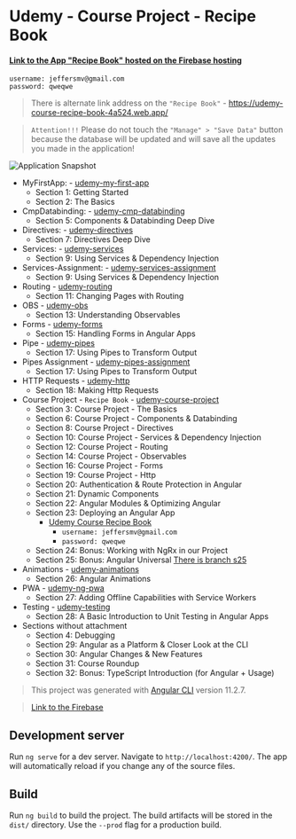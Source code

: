 # Udemy - Course Project - Recipe Book

#### [Link to the App "Recipe Book" hosted on the Firebase hosting](https://udemy-course-recipe-book-4a524.web.app/)
```
username: jeffersmv@gmail.com
password: qweqwe
```
> There is alternate link address on the `"Recipe Book"` - https://udemy-course-recipe-book-4a524.web.app/

> `Attention!!!` Please do not touch the `"Manage" > "Save Data"` button because the database will be updated and will save all the updates you made in the application!

![Application Snapshot](https://github.com/ViktorMalyshkin/udemy-course-project/blob/master/README/img/screen-recipe-book.png)

- MyFirstApp: - [udemy-my-first-app](https://github.com/ViktorMalyshkin/udemy-my-first-app)
    - Section 1: Getting Started
    - Section 2: The Basics
- CmpDatabinding: - [udemy-cmp-databinding](https://github.com/ViktorMalyshkin/udemy-cmp-databinding)
    - Section 5: Components & Databinding Deep Dive
- Directives: - [udemy-directives](https://github.com/ViktorMalyshkin/udemy-directives)
    - Section 7: Directives Deep Dive
- Services: - [udemy-services](https://github.com/ViktorMalyshkin/udemy-services)
    - Section 9: Using Services & Dependency Injection
- Services-Assignment: - [udemy-services-assignment](https://github.com/ViktorMalyshkin/udemy-services-assignment)
    - Section 9: Using Services & Dependency Injection
- Routing - [udemy-routing](https://github.com/ViktorMalyshkin/udemy-routing)
    - Section 11: Changing Pages with Routing
- OBS - [udemy-obs](https://github.com/ViktorMalyshkin/udemy-obs)
    - Section 13: Understanding Observables
- Forms - [udemy-forms](https://github.com/ViktorMalyshkin/udemy-forms)
    - Section 15: Handling Forms in Angular Apps
- Pipe - [udemy-pipes](https://github.com/ViktorMalyshkin/udemy-pipes)
    - Section 17: Using Pipes to Transform Output
- Pipes Assignment - [udemy-pipes-assignment](https://github.com/ViktorMalyshkin/udemy-pipes-assignment)
    - Section 17: Using Pipes to Transform Output
- HTTP Requests - [udemy-http](https://github.com/ViktorMalyshkin/udemy-http)
    - Section 18: Making Http Requests
- Course Project - `Recipe Book` - [udemy-course-project](https://github.com/ViktorMalyshkin/udemy-course-project)
    - Section 3: Course Project - The Basics
    - Section 6: Course Project - Components & Databinding
    - Section 8: Course Project - Directives
    - Section 10: Course Project - Services & Dependency Injection
    - Section 12: Course Project - Routing
    - Section 14: Course Project - Observables
    - Section 16: Course Project - Forms
    - Section 19: Course Project - Http
    - Section 20: Authentication & Route Protection in Angular
    - Section 21: Dynamic Components
    - Section 22: Angular Modules & Optimizing Angular
    - Section 23: Deploying an Angular App
        - [Udemy Course Recipe Book](https://udemy-course-recipe-book-4a524.web.app/) 
            - `username: jeffersmv@gmail.com` 
            - `password: qweqwe`      
    - Section 24: Bonus: Working with NgRx in our Project
    - Section 25: Bonus: Angular Universal [There is branch s25](https://github.com/ViktorMalyshkin/udemy-course-project/tree/s25)
- Animations - [udemy-animations](https://github.com/ViktorMalyshkin/udemy-animations)
    - Section 26: Angular Animations
- PWA - [udemy-ng-pwa](https://github.com/ViktorMalyshkin/udemy-ng-pwa)
    - Section 27: Adding Offline Capabilities with Service Workers
- Testing - [udemy-testing](https://github.com/ViktorMalyshkin/udemy-testing)
    - Section 28: A Basic Introduction to Unit Testing in Angular Apps
- Sections without attachment
    - Section 4: Debugging
    - Section 29: Angular as a Platform & Closer Look at the CLI
    - Section 30: Angular Changes & New Features
    - Section 31: Course Roundup
    - Section 32: Bonus: TypeScript Introduction (for Angular + Usage)
    

> This project was generated with [Angular CLI](https://github.com/angular/angular-cli) version 11.2.7.

> [Link to the Firebase](https://console.firebase.google.com/u/1/project/udemy-course-recipe-book-4a524/database/udemy-course-recipe-book-4a524-default-rtdb/data/~2F)

## Development server

Run `ng serve` for a dev server. Navigate to `http://localhost:4200/`. The app will automatically reload if you change any of the source files.

## Build

Run `ng build` to build the project. The build artifacts will be stored in the `dist/` directory. Use the `--prod` flag for a production build.
